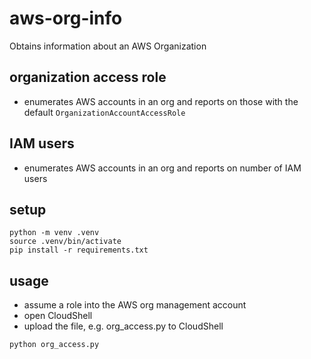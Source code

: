 # aws-org-info
Obtains information about an AWS Organization

## organization access role
* enumerates AWS accounts in an org and reports on those with the default `OrganizationAccountAccessRole`

## IAM users
* enumerates AWS accounts in an org and reports on number of IAM users

## setup
```
python -m venv .venv
source .venv/bin/activate
pip install -r requirements.txt
```

## usage
* assume a role into the AWS org management account
* open CloudShell
* upload the file, e.g. org_access.py to CloudShell
```
python org_access.py
```